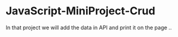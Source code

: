 # JavaScript-MiniProject-Crud
In that project we will add the data in API and print it on the page ..
